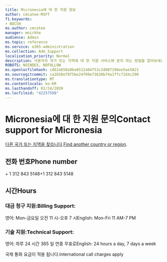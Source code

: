 ```yaml
---
title: Micronesia에 대 한 지원 정보
author: cmcatee-MSFT
f1.keywords:
- NOCSH
ms.author: cmcatee
manager: mnirkhe
audience: Admin
ms.topic: reference
ms.service: o365-administration
ms.collection: Adm_Support
localization_priority: Normal
description: 사용자의 국가 또는 지역에 대 한 지원 서비스에 문의 하는 방법을 알아보세요.
ROBOTS: NOINDEX, NOFOLLOW
ms.openlocfilehash: cd62a658a9be8512a04753c2d007296ee5ae5821
ms.sourcegitcommit: ca2b58ef8f5be24f09e73620b74a1ffcf2d4c290
ms.translationtype: MT
ms.contentlocale: ko-KR
ms.lasthandoff: 02/24/2020
ms.locfileid: "42257598"
---
```

# <a name="contact-support-for-micronesia"></a><span data-ttu-id="1e558-103">Micronesia에 대 한 지원 문의</span><span class="sxs-lookup"><span data-stu-id="1e558-103">Contact support for Micronesia</span></span>

<span data-ttu-id="1e558-104">[다른 국가 또는 지역을 찾습니다](../contact-support-for-business-products.md).</span><span class="sxs-lookup"><span data-stu-id="1e558-104">[Find another country or region](../contact-support-for-business-products.md).</span></span>

## <a name="phone-number"></a><span data-ttu-id="1e558-105">전화 번호</span><span class="sxs-lookup"><span data-stu-id="1e558-105">Phone number</span></span>
<span data-ttu-id="1e558-106">+ 1 312 843 5148</span><span class="sxs-lookup"><span data-stu-id="1e558-106">+1 312 843 5148</span></span>

## <a name="hours"></a><span data-ttu-id="1e558-107">시간</span><span class="sxs-lookup"><span data-stu-id="1e558-107">Hours</span></span>
### <a name="billing-support"></a><span data-ttu-id="1e558-108">대금 청구 지원:</span><span class="sxs-lookup"><span data-stu-id="1e558-108">Billing Support:</span></span>

<span data-ttu-id="1e558-109">영어: Mon-금요일 오전 11 시-오후 7 시</span><span class="sxs-lookup"><span data-stu-id="1e558-109">English: Mon-Fri 11 AM-7 PM</span></span>

### <a name="technical-support"></a><span data-ttu-id="1e558-110">기술 지원:</span><span class="sxs-lookup"><span data-stu-id="1e558-110">Technical Support:</span></span>

<span data-ttu-id="1e558-111">영어: 하루 24 시간 365 일 연중 무휴로</span><span class="sxs-lookup"><span data-stu-id="1e558-111">English: 24 hours a day, 7 days a week</span></span>

<span data-ttu-id="1e558-112">국제 통화 요금이 적용 됩니다.</span><span class="sxs-lookup"><span data-stu-id="1e558-112">International call charges apply</span></span>